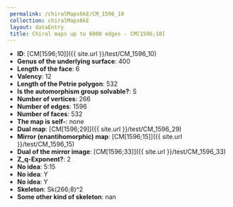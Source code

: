 ```yaml
--- 
 permalink: /chiralMaps6kE/CM_1596_10 
 collection: chiralMaps6kE
 layout: dataEntry
 title: Chiral maps up to 6000 edges - CM[1596;10]
---
```


- **ID**: [CM[1596;10]]({{ site.url }}/test/CM_1596_10)
- **Genus of the underlying surface**: 400
- **Length of the face**: 6
- **Valency**: 12
- **Length of the Petrie polygon**: 532
- **Is the automorphism group solvable?**: S
- **Number of vertices**: 266
- **Number of edges**: 1596
- **Number of faces**: 532
- **The map is self-**: none
- **Dual map**: [CM[1596;29]]({{ site.url }}/test/CM_1596_29)
- **Mirror (enantihomorphic) map**: [CM[1596;15]]({{ site.url }}/test/CM_1596_15)
- **Dual of the mirror image**: [CM[1596;33]]({{ site.url }}/test/CM_1596_33)
- **Z_q-Exponent?**: 2
- **No idea**:  5:15
- **No idea**: Y
- **No idea**: Y
- **Skeleton**: Sk(266;8)^2
- **Some other kind of skeleton**: nan
